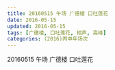 ```yaml
---
title: 20160515 午场 广德楼 口吐莲花
date: 2016-05-15
updated: 2016-05-15
tags: [广德楼, 口吐莲花, 相声, 高峰] 
categories: (2016)丙申年场次 
---
```

20160515 午场 广德楼 口吐莲花
